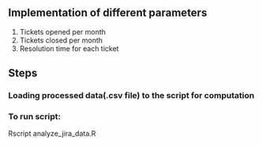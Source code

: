 ## Implementation of different parameters
1. Tickets opened per month
2. Tickets closed per month
3. Resolution time for each ticket

## Steps
### Loading processed data(.csv file) to the script for computation
### To run script:
Rscript analyze_jira_data.R
